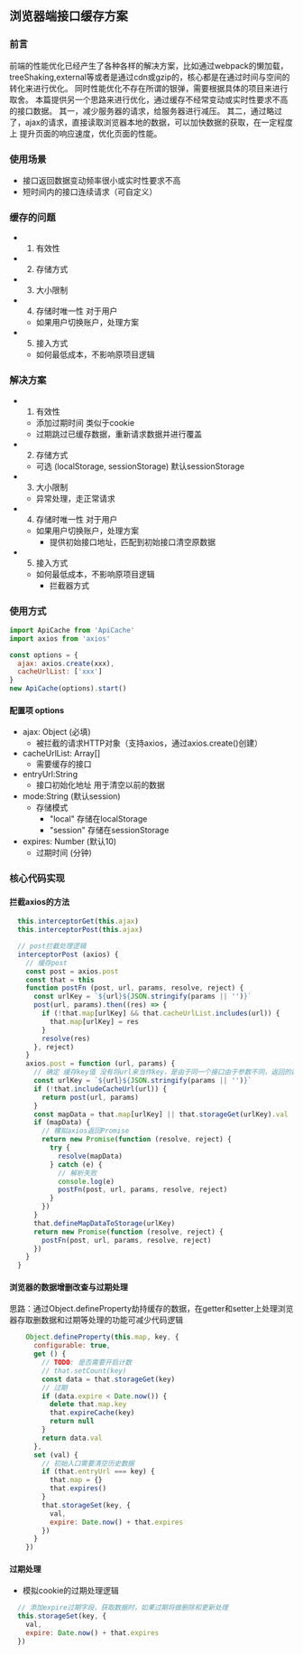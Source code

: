 ## 浏览器端接口缓存方案

### 前言
前端的性能优化已经产生了各种各样的解决方案，比如通过webpack的懒加载，treeShaking,external等或者是通过cdn或gzip的，核心都是在通过时间与空间的转化来进行优化。
同时性能优化不存在所谓的银弹，需要根据具体的项目来进行取舍。
本篇提供另一个思路来进行优化，通过缓存不经常变动或实时性要求不高的接口数据。
其一，减少服务器的请求，给服务器进行减压。
其二，通过略过了，ajax的请求，直接读取浏览器本地的数据，可以加快数据的获取，在一定程度上
提升页面的响应速度，优化页面的性能。

### 使用场景
  - 接口返回数据变动频率很小或实时性要求不高
  - 短时间内的接口连续请求（可自定义）

### 缓存的问题
  - 1. 有效性
  - 2. 存储方式
  - 3. 大小限制
  - 4. 存储时唯一性 对于用户
    - 如果用户切换账户，处理方案
  - 5. 接入方式
    - 如何最低成本，不影响原项目逻辑

### 解决方案
  - 1. 有效性
    - 添加过期时间 类似于cookie
    - 过期跳过已缓存数据，重新请求数据并进行覆盖
  - 2. 存储方式
    - 可选 (localStorage, sessionStorage) 默认sessionStorage
  - 3. 大小限制
    - 异常处理，走正常请求
  - 4. 存储时唯一性 对于用户
    - 如果用户切换账户，处理方案
      - 提供初始接口地址，匹配到初始接口清空原数据 
  - 5. 接入方式
    - 如何最低成本，不影响原项目逻辑
      - 拦截器方式

### 使用方式

  ```js
  import ApiCache from 'ApiCache'
  import axios from 'axios'

  const options = {
    ajax: axios.create(xxx),
    cacheUrlList: ['xxx']
  }
  new ApiCache(options).start()
  ```
#### 配置项 options
- ajax: Object (必填)
  - 被拦截的请求HTTP对象（支持axios，通过axios.create()创建）
- cacheUrlList: Array[]
  - 需要缓存的接口
- entryUrl:String
  - 接口初始化地址 用于清空以前的数据
- mode:String (默认session)
  - 存储模式
    - "local" 存储在localStorage
    - "session" 存储在sessionStorage
- expires: Number (默认10)
  - 过期时间 (分钟)

### 核心代码实现

#### 拦截axios的方法
```js
  this.interceptorGet(this.ajax)
  this.interceptorPost(this.ajax)

  // post拦截处理逻辑
  interceptorPost (axios) {
    // 缓存post
    const post = axios.post
    const that = this
    function postFn (post, url, params, resolve, reject) {
      const urlKey = `${url}${JSON.stringify(params || '')}`
      post(url, params).then((res) => {
        if (!that.map[urlKey] && that.cacheUrlList.includes(url)) {
          that.map[urlKey] = res
        }
        resolve(res)
      }, reject)
    }
    axios.post = function (url, params) {
      // 确定 缓存key值 没有将url来当作key，是由于同一个接口由于参数不同，返回的数据是不同的
      const urlKey = `${url}${JSON.stringify(params || '')}`
      if (!that.includeCacheUrl(url)) {
        return post(url, params)
      }
      const mapData = that.map[urlKey] || that.storageGet(urlKey).val
      if (mapData) {
        // 模拟axios返回Promise
        return new Promise(function (resolve, reject) {
          try {
            resolve(mapData)
          } catch (e) {
            // 解析失败
            console.log(e)
            postFn(post, url, params, resolve, reject)
          }
        })
      }
      that.defineMapDataToStorage(urlKey)
      return new Promise(function (resolve, reject) {
        postFn(post, url, params, resolve, reject)
      })
    }
  }
```

#### 浏览器的数据增删改查与过期处理
思路：通过Object.defineProperty劫持缓存的数据，在getter和setter上处理浏览器存取删数据和过期等处理的功能可减少代码逻辑
```js
    Object.defineProperty(this.map, key, {
      configurable: true,
      get () {
        // TODO: 是否需要开启计数
        // that.setCount(key)
        const data = that.storageGet(key)
        // 过期
        if (data.expire < Date.now()) {
          delete that.map.key
          that.expireCache(key)
          return null
        }
        return data.val
      },
      set (val) {
        // 初始入口需要清空历史数据
        if (that.entryUrl === key) {
          that.map = {}
          that.expires()
        }
        that.storageSet(key, {
          val,
          expire: Date.now() + that.expires
        })
      }
    })
```

#### 过期处理
- 模拟cookie的过期处理逻辑
```js
  // 添加expire过期字段，获取数据时，如果过期将做删除和更新处理
  this.storageSet(key, {
    val,
    expire: Date.now() + that.expires
  })
```
